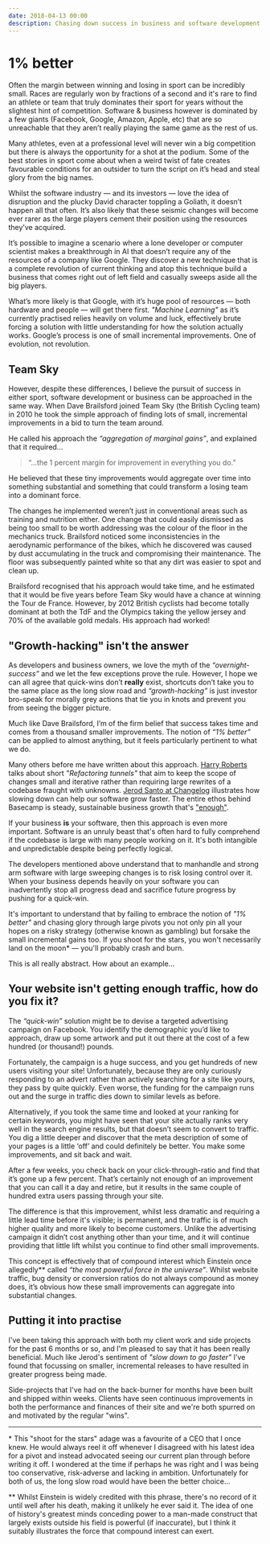 ```yaml
---
date: 2018-04-13 00:00
description: Chasing down success in business and software development with small, incremental improvements.
---
```

# 1% better

Often the margin between winning and losing in sport can be incredibly small. Races are regularly won by fractions of a second and it's rare to find an athlete or team that truly dominates their sport for years without the slightest hint of competition. Software & business however is dominated by a few giants (Facebook, Google, Amazon, Apple, etc) that are so unreachable that they aren’t really playing the same game as the rest of us.

Many athletes, even at a professional level will never win a big competition but there is always the opportunity for a shot at the podium. Some of the best stories in sport come about when a weird twist of fate creates favourable conditions for an outsider to turn the script on it’s head and steal glory from the big names.

Whilst the software industry — and its investors — love the idea of disruption and the plucky David character toppling a Goliath, it doesn’t happen all that often. It’s also likely that these seismic changes will become ever rarer as the large players cement their position using the resources they’ve acquired.

It’s possible to imagine a scenario where a lone developer or computer scientist makes a breakthrough in AI that doesn’t require any of the resources of a company like Google. They discover a new technique that is a complete revolution of current thinking and atop this technique build a business that comes right out of left field and casually sweeps aside all the big players. 

What’s more likely is that Google, with it’s huge pool of resources — both hardware and people — will get there first. _"Machine Learning"_ as it’s currently practised relies heavily on volume and luck, effectively brute forcing a solution with little understanding for how the solution actually works. Google’s process is one of small incremental improvements. One of evolution, not revolution.

## Team Sky
However, despite these differences, I believe the pursuit of success in either sport, software development or business can be approached in the same way. When Dave Brailsford joined Team Sky (the British Cycling team) in 2010 he took the simple approach of finding lots of small, incremental improvements in a bid to turn the team around.

He called his approach the _“aggregation of marginal gains”_, and explained that it required...
> “...the 1 percent margin for improvement in everything you do.” 

He believed that these tiny improvements would aggregate over time into something substantial and something that could transform a losing team into a dominant force.

The changes he implemented weren’t just in conventional areas such as training and nutrition either. One change that could easily dismissed as being too small to be worth addressing was the colour of the floor in the mechanics truck. Brailsford noticed some inconsistencies in the aerodynamic performance of the bikes, which he discovered was caused by dust accumulating in the truck and compromising their maintenance. The floor was subsequently painted white so that any dirt was easier to spot and clean up.

Brailsford recognised that his approach would take time, and he estimated that it would be five years before Team Sky would have a chance at winning the Tour de France. However, by 2012 British cyclists had become totally dominant at both the TdF and the Olympics taking the yellow jersey and 70% of the available gold medals. His approach had worked!

## "Growth-hacking" isn't the answer
As developers and business owners, we love the myth of the _“overnight-success”_ and we let the few exceptions prove the rule. However, I hope we can all agree that quick-wins don’t **really** exist, shortcuts don’t take you to the same place as the long slow road and _“growth-hacking”_ is just investor bro-speak for morally grey actions that tie you in knots and prevent you from seeing the bigger picture.

Much like Dave Brailsford, I’m of the firm belief that success takes time and comes from a thousand smaller improvements. The notion of _“1% better”_ can be applied to almost anything, but it feels particularly pertinent to what we do. 

Many others before me have written about this approach. [Harry Roberts](https://csswizardry.com/2017/06/refactoring-tunnels/) talks about short _"Refactoring tunnels"_ that aim to keep the scope of changes small and iterative rather than requiring large rewrites of a codebase fraught with unknowns. [Jerod Santo at Changelog](https://changelog.com/posts/slow-down-to-go-faster) illustrates how slowing down can help our software grow faster. The entire ethos behind Basecamp is steady, sustainable business growth that's ["enough"](https://m.signalvnoise.com/reconsider-41adf356857f).

If your business **is** your software, then this approach is even more important. Software is an unruly beast that's often hard to fully comprehend if the codebase is large with many people working on it. It's both intangible and unpredictable despite being perfectly logical.

The developers mentioned above understand that to manhandle and strong arm software with large sweeping changes is to risk losing control over it. When your business depends heavily on your software you can inadvertently stop all progress dead and sacrifice future progress by pushing for a quick-win.

It's important to understand that by failing to embrace the notion of _"1% better"_ and chasing glory through large pivots you not only pin all your hopes on a risky strategy (otherwise known as gambling) but forsake the small incremental gains too. If you shoot for the stars, you won't necessarily land on the moon* — you'll probably crash and burn.

This is all really abstract. How about an example...

## Your website isn't getting enough traffic, how do you fix it? 

The _“quick-win”_ solution might be to devise a targeted advertising campaign on Facebook. You identify the demographic you’d like to approach, draw up some artwork and put it out there at the cost of a few hundred (or thousand!) pounds. 

Fortunately, the campaign is a huge success, and you get hundreds of new users visiting your site! Unfortunately, because they are only curiously responding to an advert rather than actively searching for a site like yours, they pass by quite quickly. Even worse, the funding for the campaign runs out and the surge in traffic dies down to similar levels as before.

Alternatively, if you took the same time and looked at your ranking for certain keywords, you might have seen that your site actually ranks very well in the search engine results, but that doesn’t seem to convert to traffic. You dig a little deeper and discover that the meta description of some of your pages is a little ‘off’ and could definitely be better. You make some improvements, and sit back and wait.

After a few weeks, you check back on your click-through-ratio and find that it’s gone up a few percent. That’s certainly not enough of an improvement that you can call it a day and retire, but it results in the same couple of hundred extra users passing through your site.

The difference is that this improvement, whilst less dramatic and requiring a little lead time before it's visible; is permanent, and the traffic is of much higher quality and more likely to become customers. Unlike the advertising campaign it didn’t cost anything other than your time, and it will continue providing that little lift whilst you continue to find other small improvements.

This concept is effectively that of compound interest which Einstein once allegedly** called _“the most powerful force in the universe”_. Whilst website traffic, bug density or conversion ratios do not always compound as money does, it’s obvious how these small improvements can aggregate into substantial changes.

## Putting it into practise

I've been taking this approach with both my client work and side projects for the past 6 months or so, and I'm pleased to say that it has been really beneficial. Much like Jerod's sentiment of _"slow down to go faster"_ I've found that focussing on smaller, incremental releases to have resulted in greater progress being made.

Side-projects that I've had on the back-burner for months have been built and shipped within weeks. Clients have seen continuous improvements in both the performance and finances of their site and we're both spurred on and motivated by the regular "wins".

<hr />

<p class="f6">* This "shoot for the stars" adage was a favourite of a CEO that I once knew. He would always reel it off whenever I disagreed with his latest idea for a pivot and instead advocated seeing our current plan through before writing it off. I wondered at the time if perhaps he was right and I was being too conservative, risk-adverse and lacking in ambition. Unfortunately for both of us, the long slow road would have been the better choice...</p>

<p class="f6">** Whilst Einstein is widely credited with this phrase, there's no record of it until well after his death, making it unlikely he ever said it. The idea of one of history's greatest minds conceding power to a man-made construct that largely exists outside his field is powerful (if inaccurate), but I think it suitably illustrates the force that compound interest can exert.</p>
